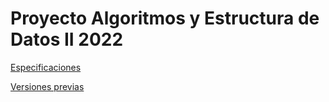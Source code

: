 # Proyecto Algoritmos y Estructura de Datos II 2022
[Especificaciones](https://docs.google.com/document/d/1vpXlV78W8AaxLxmHSdTCbqwrGEAiJIvZWW-YVUX3h_o/edit)

[Versiones previas](https://drive.google.com/drive/folders/1SqIZwu7Ufhs5r209xE8TQi2CjDRqbeH4?usp=sharing)
